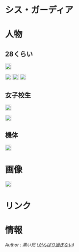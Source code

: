 シス・ガーディア
======================================================================================

人物
======================================================================================

28くらい
-------------------------------------------

<a href="https://get.google.com/albumarchive/115069798956937902080/AF1QipMdjSrA_wpBP-4gdRaRDporUfIlao0uEZ0oXFaH"><img style="padding: 1px; border: 1px solid rgb(204, 204, 204); border-image: none;" src="https://lh3.googleusercontent.com/0lqbNX3TY-QjWdUt6fYsHI6Q0p6asVmc1hWvVpLjyvfT_dJTJhEM1ZY4Gt7N0tzO9_jWjkXsF7KLQDclrw=s288"></a>


<a href="https://get.google.com/albumarchive/115069798956937902080/AF1QipOphjIOCqDp8iyXxm6v1eD3z7uvjqCdErZYSzWd"><img style="padding: 1px; border: 1px solid rgb(204, 204, 204); border-image: none;" src="https://lh3.googleusercontent.com/-qU0ZYFx9-6zsrt9T2PJC-tfQJSoM0wKJW0Zn_ElyvvnUzSEH4PW94SglVcU_3xEPnzTNjOsD0LkHwxWCQ=s144"></a>
<a href="https://get.google.com/albumarchive/115069798956937902080/album/AF1QipOxUrgus81yIIXCENr1bqLif5WokFAZkzf5Hw-8/AF1QipMDnhhW49DLMkLJ56N0dSgzEZLEErVEmwk0IvcX"><img style="padding: 1px; border: 1px solid rgb(204, 204, 204); border-image: none;" src="https://lh3.googleusercontent.com/DhhMJqAQ_Gaiiy2E48A1MbRizU2kq97FobysM9L3rCuXKYu7FlgOSyXSsqZCvnuy909xL5KEUjbh_EUFZ4cvBoWu_V-UnSfP6h7sVfFngQ=s144"></a>
<a href="https://get.google.com/albumarchive/115069798956937902080/album/AF1QipOxUrgus81yIIXCENr1bqLif5WokFAZkzf5Hw-8/AF1QipOAIPjFPeW1G3USY4sW0GZHoGt5Pp3Pg3aczGnV"><img style="padding: 1px; border: 1px solid rgb(204, 204, 204); border-image: none;" src="https://lh3.googleusercontent.com/PSFWXs_pYjWO9RpNhyfLFL2q_O5cP5YDMqtyiw9Mk4214WW5xdy-K5r2ajtjtRQWRl-kGmSQhRdtzQIe8t2MvpOdml9PxX6PZuJfPaIMRw=s144"></a>



女子校生
-------------------------------------------

<a href="https://get.google.com/albumarchive/115069798956937902080/AF1QipNT3y5uHvoXhIKPeYJPskjPFrdgiCnRKi3jDr8_"><img style="padding: 1px; border: 1px solid rgb(204, 204, 204); border-image: none;" src="https://lh3.googleusercontent.com/GwoYLSX956ZblITPjBHQug60e8BNb-y9n23NkoeUMr17HEGbfCHgS3KftcfTA5rcMX5--NZX7z9pAegaTQ=s288"></a>


<a href="https://get.google.com/albumarchive/115069798956937902080/AF1QipOmEprBSl5wQ45Wc5qdkxaAxpWYwehxio98LUI3"><img style="padding: 1px; border: 1px solid rgb(204, 204, 204); border-image: none;" src="https://lh3.googleusercontent.com/sTeTtPqVuLflxuJ0gJjWe5p1qxhlI23_v6C3sa3viE5XZXTkFoeb8mCdErvY7OmEOKkKRHju6gErp6PXxg=s144"></a>


機体
-------------------------------------------

<a href="https://get.google.com/albumarchive/115069798956937902080/album/AF1QipOxUrgus81yIIXCENr1bqLif5WokFAZkzf5Hw-8/AF1QipNnpvE9IKnsvgzeIa8GfyFOAwQhVzYBDib3iGR5"><img style="padding: 1px; border: 1px solid rgb(204, 204, 204); border-image: none;" src="https://lh3.googleusercontent.com/nR7yReiZkJJX6BX-GYGKrq0z_vWShup3dpP9ehSWOjLgYr7EpDnh3UZuhhlu1waN5kocV3BD5IRYDBKeimsOzDHq-ks-f76fkaIXS2sSQA=s288"></a>


画像
======================================================================================

<a href="https://get.google.com/albumarchive/115069798956937902080/AF1QipNrdUARe8czMG2ESmYkZahFshEy4orobUP7t_iv"><img style="padding: 1px; border: 1px solid rgb(204, 204, 204); border-image: none;" src="https://lh3.googleusercontent.com/laLho8iTR0Pi3LLjtoh_lZPX6pQJYrJLy4zIE8WYKld8h3E22c_RdwU63Ht_GFxx-nHPsYBHQsICfDXPDg=s144"></a>

リンク
======================================================================================



情報
======================================================================================


<footer id="ARTICLEFOOTER">
<address>
Author : 黒い兄
(<a href="http://homepage2.nifty.com/blackbros/">がんばり過ぎない</a>)
</address>
</footer>